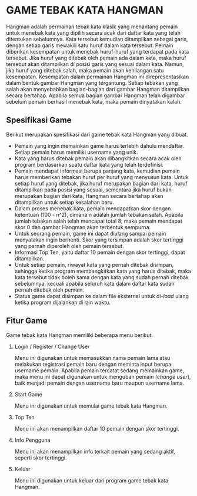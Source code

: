 # GAME TEBAK KATA HANGMAN
Hangman adalah permainan tebak kata klasik yang menantang pemain untuk menebak kata yang dipilih secara acak dari daftar kata yang telah ditentukan sebelumnya. Kata tersebut kemudian ditampilkan sebagai garis, dengan setiap garis mewakili satu huruf dalam kata tersebut. Pemain diberikan kesempatan untuk menebak huruf-huruf yang terdapat pada kata tersebut. Jika huruf yang ditebak oleh pemain ada dalam kata, maka huruf tersebut akan ditampilkan di posisi garis yang sesuai dalam kata. Namun, jika huruf yang ditebak salah, maka pemain akan kehilangan satu kesempatan. Kesempatan dalam permainan Hangman ini direpresentasikan dalam bentuk gambar Hangman yang tergantung. Setiap tebakan yang salah akan menyebabkan bagian-bagian dari gambar Hangman ditampilkan secara bertahap. Apabila semua bagian gambar Hangman telah digambar sebelum pemain berhasil menebak kata, maka pemain dinyatakan kalah.

## Spesifikasi Game
Berikut merupakan spesifikasi dari game tebak kata Hangman yang dibuat.
- Pemain yang ingin memainkan game harus terlebih dahulu mendaftar. Setiap pemain harus memiliki username yang unik.
- Kata yang harus ditebak pemain akan dibangkitkan secara acak oleh program berdasarkan suatu daftar kata yang telah terdefinisi.
- Pemain mendapat informasi berupa panjang kata, kemudian pemain harus memberikan tebakan huruf per huruf yang menyusun kata. Untuk setiap huruf yang ditebak, jika huruf merupakan bagian dari kata, huruf ditampilkan pada posisi yang sesuai, sementara jika huruf bukan merupakan bagian dari kata, Hangman secara bertahap akan ditampilkan untuk setiap kesalahan baru.
- Dalam proses menebak kata, pemain mendapatkan skor dengan ketentuan (100 - n^2), dimana n adalah jumlah tebakan salah. Apabila jumlah tebakan salah telah mencapai total 8, maka pemain mendapat skor 0 dan gambar Hangman akan terbentuk sempurna.
- Untuk seorang pemain, game ini dapat diulang sampai pemain menyatakan ingin berhenti. Skor yang tersimpan adalah skor tertinggi yang pernah diperoleh oleh pemain tersebut.
- Informasi Top Ten, yaitu daftar 10 pemain dengan skor tertinggi, dapat ditampilkan.
- Untuk setiap pemain, riwayat kata yang pernah ditebak disimpan, sehingga ketika program membangkitkan kata yang harus ditebak, maka kata tersebut tidak boleh sama dengan kata yang sudah pernah ditebak sebelumnya, kecuali apabila seluruh kata dalam daftar kata sudah pernah ditebak oleh pemain.
- Status game dapat disimpan ke dalam file eksternal untuk di-_load_ ulang ketika program dijalankan di lain waktu.

## Fitur Game
Game tebak kata Hangman memiliki beberapa menu berikut.
1. Login / Register / Change User

   Menu ini digunakan untuk memasukkan nama pemain lama atau melakukan registrasi pemain baru dengan meminta input berupa username pemain. Apabila pemain tercatat sedang memainkan game, maka menu ini dapat digunakan untuk mengubah pemain (_change user_), baik menjadi pemain dengan username baru maupun username lama.
2. Start Game

   Menu ini digunakan untuk memulai game tebak kata Hangman.
3. Top Ten

   Menu ini akan menampilkan daftar 10 pemain dengan skor tertinggi.
4. Info Pengguna

   Menu ini akan menampilkan info terkait pemain yang sedang aktif, seperti skor tertinggi.
5. Keluar
   
   Menu ini digunakan untuk keluar dari program game tebak kata Hangman.
